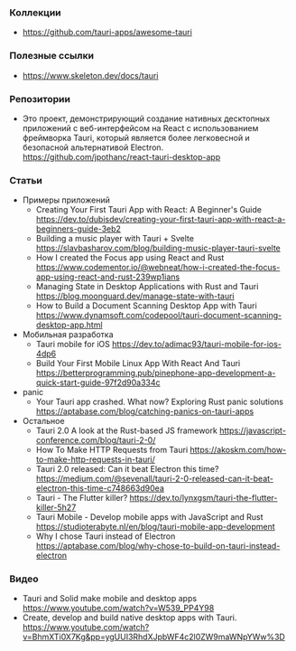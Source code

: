 ### Коллекции

- https://github.com/tauri-apps/awesome-tauri

### Полезные ссылки

- https://www.skeleton.dev/docs/tauri

### Репозитории

- Это проект, демонстрирующий создание нативных десктопных приложений с веб-интерфейсом на React с использованием фреймворка Tauri, который является более легковесной и безопасной альтернативой Electron. https://github.com/jpothanc/react-tauri-desktop-app

### Статьи

- Примеры приложений
    - Creating Your First Tauri App with React: A Beginner's Guide https://dev.to/dubisdev/creating-your-first-tauri-app-with-react-a-beginners-guide-3eb2
    - Building a music player with Tauri + Svelte https://slavbasharov.com/blog/building-music-player-tauri-svelte
    - How I created the Focus app using React and Rust https://www.codementor.io/@webneat/how-i-created-the-focus-app-using-react-and-rust-239wp1ians
    - Managing State in Desktop Applications with Rust and Tauri https://blog.moonguard.dev/manage-state-with-tauri
    - How to Build a Document Scanning Desktop App with Tauri https://www.dynamsoft.com/codepool/tauri-document-scanning-desktop-app.html
- Мобильная разработка
    - Tauri mobile for iOS https://dev.to/adimac93/tauri-mobile-for-ios-4dp6
    - Build Your First Mobile Linux App With React And Tauri https://betterprogramming.pub/pinephone-app-development-a-quick-start-guide-97f2d90a334c
- panic
    - Your Tauri app crashed. What now? Exploring Rust panic solutions https://aptabase.com/blog/catching-panics-on-tauri-apps
- Остальное
    - Tauri 2.0 A look at the Rust-based JS framework https://javascript-conference.com/blog/tauri-2-0/
    - How To Make HTTP Requests from Tauri https://akoskm.com/how-to-make-http-requests-in-tauri/
    - Tauri 2.0 released: Can it beat Electron this time? https://medium.com/@sevenall/tauri-2-0-released-can-it-beat-electron-this-time-c748663d90ea
    - Tauri - The Flutter killer? https://dev.to/lynxgsm/tauri-the-flutter-killer-5h27
    - Tauri Mobile - Develop mobile apps with JavaScript and Rust https://studioterabyte.nl/en/blog/tauri-mobile-app-development
    - Why I chose Tauri instead of Electron https://aptabase.com/blog/why-chose-to-build-on-tauri-instead-electron

### Видео

- Tauri and Solid make mobile and desktop apps https://www.youtube.com/watch?v=W539_PP4Y98
- Create, develop and build native desktop apps with Tauri. https://www.youtube.com/watch?v=BhmXTi0X7Kg&pp=ygUUI3RhdXJpbWF4c2l0ZW9maWNpYWw%3D
